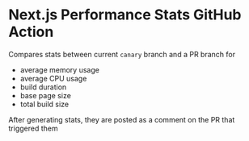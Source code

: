 # Next.js Performance Stats GitHub Action

Compares stats between current `canary` branch and a PR branch for
- average memory usage
- average CPU usage
- build duration
- base page size
- total build size

After generating stats, they are posted as a comment on the PR that triggered them
